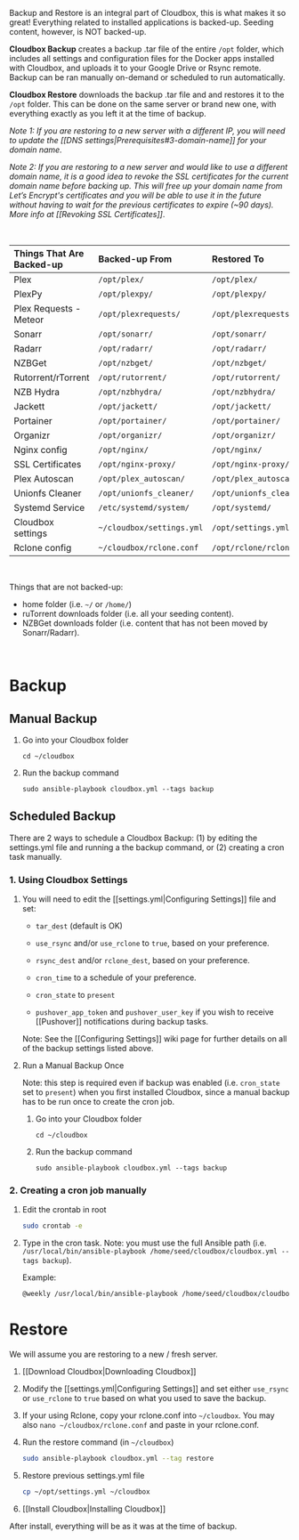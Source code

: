 Backup and Restore is an integral part of Cloudbox, this is what makes it so great! Everything related to installed applications is backed-up. Seeding content, however, is NOT backed-up.

**Cloudbox Backup** creates a backup .tar file of the entire `/opt` folder, which includes all settings and configuration files for the Docker apps installed with Cloudbox, and uploads it to your Google Drive or Rsync remote. Backup can be ran manually on-demand or scheduled to run automatically.

**Cloudbox Restore** downloads the backup .tar file and and restores it to the `/opt` folder. This can be done on the same server or brand new one, with everything exactly as you left it at the time of backup. 

_Note 1: If you are restoring to a new server with a different IP, you will need to update the [[DNS settings|Prerequisites#3-domain-name]] for your domain name._

_Note 2: If you are restoring to a new server and would like to use a different domain name, it is a good idea to revoke the SSL certificates for the current domain name before backing up. This will free up your domain name from Let’s Encrypt's certificates and you will be able to use it in the future without having to wait for the previous certificates to expire (~90 days). More info at [[Revoking SSL Certificates]]_.

<br />


| Things That Are Backed-up | Backed-up From            | Restored To              |
|:------------------------- |:------------------------- |:------------------------ |
| Plex                      | `/opt/plex/`              | `/opt/plex/`             |
| PlexPy                    | `/opt/plexpy/`            | `/opt/plexpy/`           |
| Plex Requests - Meteor    | `/opt/plexrequests/`      | `/opt/plexrequests/`     |
| Sonarr                    | `/opt/sonarr/`            | `/opt/sonarr/`           |
| Radarr                    | `/opt/radarr/`            | `/opt/radarr/`           |
| NZBGet                    | `/opt/nzbget/`            | `/opt/nzbget/`           |
| Rutorrent/rTorrent        | `/opt/rutorrent/`         | `/opt/rutorrent/`        |
| NZB Hydra                 | `/opt/nzbhydra/`          | `/opt/nzbhydra/`         |
| Jackett                   | `/opt/jackett/`           | `/opt/jackett/`          |
| Portainer                 | `/opt/portainer/`         | `/opt/portainer/`        |
| Organizr                  | `/opt/organizr/`          | `/opt/organizr/`         |
| Nginx config              | `/opt/nginx/`             | `/opt/nginx/`            |
| SSL Certificates          | `/opt/nginx-proxy/`       | `/opt/nginx-proxy/`      |
| Plex Autoscan             | `/opt/plex_autoscan/`     | `/opt/plex_autoscan/`    |
| Unionfs Cleaner           | `/opt/unionfs_cleaner/`   | `/opt/unionfs_cleaner/`  |
| Systemd Service           | `/etc/systemd/system/`    | `/opt/systemd/`          |
| Cloudbox settings         | `~/cloudbox/settings.yml` | `/opt/settings.yml`      |
| Rclone config             | `~/cloudbox/rclone.conf`  | `/opt/rclone/rclone.conf`| 


<br />


Things that are not backed-up:
* home folder (i.e. `~/` or `/home/`)
* ruTorrent downloads folder (i.e. all your seeding content).
* NZBGet downloads folder (i.e. content that has not been moved by Sonarr/Radarr).

<br />

# Backup

## Manual Backup

1. Go into your Cloudbox folder 
 
   ```shell
   cd ~/cloudbox 
   ```

2. Run the backup command

   ```shell
   sudo ansible-playbook cloudbox.yml --tags backup
   ```

## Scheduled Backup

There are 2 ways to schedule a Cloudbox Backup: (1) by editing the settings.yml file and running a the backup command, or (2) creating a cron task manually.

### 1. Using Cloudbox Settings

1. You will need to edit the [[settings.yml|Configuring Settings]] file and set:

   - `tar_dest` (default is OK)

   - `use_rsync` and/or `use_rclone` to `true`, based on your preference.

   - `rsync_dest` and/or `rclone_dest`, based on your preference.

   - `cron_time` to a schedule of your preference.

   - `cron_state` to `present`

   - `pushover_app_token` and `pushover_user_key` if you wish to receive [[Pushover]] notifications during backup tasks.


   Note: See the [[Configuring Settings]] wiki page for further details on all of the backup settings listed above. 


2. Run a Manual Backup Once

   Note: this step is required even if backup was enabled (i.e. `cron_state` set to `present`) when you first installed Cloudbox, since a manual backup has to be run once to create the cron job.


   1. Go into your Cloudbox folder 
 
      ```shell
      cd ~/cloudbox 
      ```

   2. Run the backup command

      ```shell
      sudo ansible-playbook cloudbox.yml --tags backup
      ```


### 2. Creating a cron job manually

1. Edit the crontab in root

   ```bash
   sudo crontab -e
   ```

2. Type in the cron task. Note: you must use the full Ansible path (i.e. `/usr/local/bin/ansible-playbook /home/seed/cloudbox/cloudbox.yml --tags backup`).

   Example: 

   ```bash
   @weekly /usr/local/bin/ansible-playbook /home/seed/cloudbox/cloudbox.yml --tags backup
   ```


# Restore

We will assume you are restoring to a new / fresh server. 

1. [[Download Cloudbox|Downloading Cloudbox]]

1. Modify the [[settings.yml|Configuring Settings]] and set either `use_rsync` or `use_rclone` to `true` based on what you used to save the backup. 

1. If your using Rclone, copy your rclone.conf into `~/cloudbox`. You may also `nano ~/cloudbox/rclone.conf` and paste in your rclone.conf. 

1. Run the restore command (in `~/cloudbox`)

   ```bash
   sudo ansible-playbook cloudbox.yml --tag restore
   ```

1. Restore previous settings.yml file

   ```bash
   cp ~/opt/settings.yml ~/cloudbox
   ```


1. [[Install Cloudbox|Installing Cloudbox]]

After install, everything will be as it was at the time of backup.